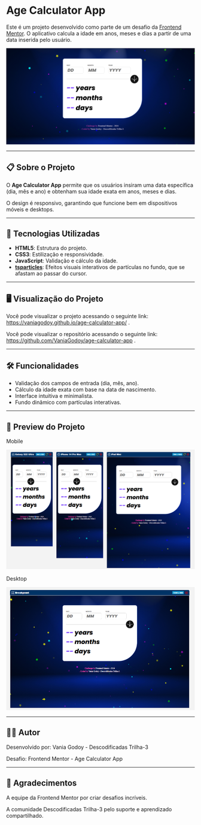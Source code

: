 # Age Calculator App

Este é um projeto desenvolvido como parte de um desafio da [Frontend Mentor](https://www.frontendmentor.io). O aplicativo calcula a idade em anos, meses e dias a partir de uma data inserida pelo usuário.

![Preview do Projeto](./images/imageTela.png) 

---

## 📋 Sobre o Projeto

O **Age Calculator App** permite que os usuários insiram uma data específica (dia, mês e ano) e obtenham sua idade exata em anos, meses e dias. 

O design é responsivo, garantindo que funcione bem em dispositivos móveis e desktops.

---

## 🚀 Tecnologias Utilizadas

- **HTML5**: Estrutura do projeto.
- **CSS3**: Estilização e responsividade.
- **JavaScript**: Validação e cálculo da idade.
- **[tsparticles](https://cdn.jsdelivr.net/npm/tsparticles@2.10.0/tsparticles.bundle.min.js)**: Efeitos visuais interativos de partículas no fundo, que se afastam ao passar do cursor.

---

## 🖥️ Visualização do Projeto

Você pode visualizar o projeto acessando o seguinte link: https://vaniagodoy.github.io/age-calculator-app/ .

Você pode visualizar o repositório acessando o seguinte link: https://github.com/VaniaGodoy/age-calculator-app .

---

## 🛠️ Funcionalidades

- Validação dos campos de entrada (dia, mês, ano).
- Cálculo da idade exata com base na data de nascimento.
- Interface intuitiva e minimalista.
- Fundo dinâmico com partículas interativas.

---

## 📸 Preview do Projeto
Mobile

![Preview do Projeto](./images/Mobile.png) 

Desktop

![Preview do Projeto](./images/Desktop.png) 

---

## 🧑‍💻 Autor
Desenvolvido por: Vania Godoy - Descodificadas Trilha-3

Desafio: Frontend Mentor - Age Calculator App

---

## 🌟 Agradecimentos
A equipe da Frontend Mentor por criar desafios incríveis.

A comunidade Descodificadas Trilha-3 pelo suporte e aprendizado compartilhado.
